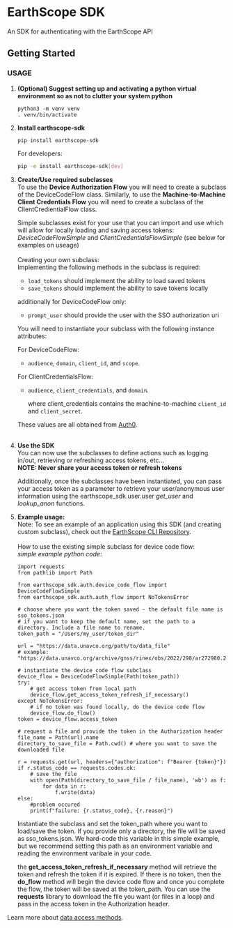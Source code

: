 # EarthScope SDK

An SDK for authenticating with the EarthScope API

## Getting Started

### USAGE

1. **(Optional) Suggest setting up and activating a python virtual environment so as not to clutter your system python**

   ```shell
   python3 -m venv venv
   . venv/bin/activate
   ```

2. **Install earthscope-sdk**

   ```shell
   pip install earthscope-sdk
   ```
   For developers:
   ```bash
   pip -e install earthscope-sdk[dev]
   ```
   
3. **Create/Use required subclasses**
   \
   To use the **Device Authorization Flow** you will need to create a subclass of the DeviceCodeFlow class. Similarly, to use
   the **Machine-to-Machine Client Credentials Flow** you will need to create a subclass of the ClientCredientialFlow class.

   Simple subclasses exist for your use that you can import and use which will allow for locally loading and saving access tokens:
   *DeviceCodeFlowSimple* and *ClientCredentialsFlowSimple* (see below for examples on useage)
   <br/><br/>
   Creating your own subclass:
    \
   Implementing the following methods in the subclass is required:
   * `load_tokens` should implement the ability to load saved tokens
   * `save_tokens` should implement the ability to save tokens locally
   
   additionally for DeviceCodeFlow only:
   * `prompt_user` should provide the user with the SSO authorization uri

   You will need to instantiate your subclass with the following instance attributes:

   For DeviceCodeFlow:
   * `audience`, `domain`, `client_id`, and `scope`.

   For ClientCredentialsFlow:
   * `audience`, `client_credentials`, and `domain`.
   
      where client_credentials contains the machine-to-machine `client_id` and `client_secret`.

   These values are all obtained from [Auth0](https://manage.auth0.com/).
   <br/><br/>
4. **Use the SDK**
   \
   You can now use the subclasses to define actions such as logging in/out, retrieving or refreshing access tokens, etc...
   \
   **NOTE: Never share your access token or refresh tokens**
   
   Additionally, once the subclasses have been instantiated, you can pass your access token as a parameter to retrieve
   your user/anonymous user information using the earthscope_sdk.user.user *get_user* and *lookup_anon* functions.
  
 
5. **Example usage:**
   \
   Note: To see an example of an application using this SDK (and creating custom subclass), check out the [EarthScope CLI Repository](https://gitlab.com/earthscope/public/earthscope-cli).
   <br/><br/>
   How to use the existing simple subclass for device code flow:
   \
   *simple example python code*:
    ```
    import requests
    from pathlib import Path
     
    from earthscope_sdk.auth.device_code_flow import DeviceCodeFlowSimple
    from earthscope_sdk.auth.auth_flow import NoTokensError
    
   # choose where you want the token saved - the default file name is sso_tokens.json
   # if you want to keep the default name, set the path to a directory. Include a file name to rename. 
   token_path = "/Users/my_user/token_dir"
   
   url = "https://data.unavco.org/path/to/data_file"
   # example: "https://data.unavco.org/archive/gnss/rinex/obs/2022/298/ar272980.22d.Z"
   
    # instantiate the device code flow subclass
    device_flow = DeviceCodeFlowSimple(Path(token_path))
    try:
        # get access token from local path
        device_flow.get_access_token_refresh_if_necessary()
    except NoTokensError:
        # if no token was found locally, do the device code flow
        device_flow.do_flow()
    token = device_flow.access_token
     
    # request a file and provide the token in the Authorization header
   file_name = Path(url).name
   directory_to_save_file = Path.cwd() # where you want to save the downloaded file 
   
    r = requests.get(url, headers={"authorization": f"Bearer {token}"})
    if r.status_code == requests.codes.ok:
        # save the file
        with open(Path(directory_to_save_file / file_name), 'wb') as f:
            for data in r:
                f.write(data)
    else:
        #problem occured
        print(f"failure: {r.status_code}, {r.reason}")
     ```
   
   Instantiate the subclass and set the token_path where you want to load/save the token. 
   If you provide only a directory, the file will be saved as sso_tokens.json. 
   We hard-code this variable in this simple example, but we recommend setting this path as an environment variable and 
   reading the environment varibale in your code.


   the **get_access_token_refresh_if_necessary** method will retrieve the token and refresh the token if it is expired. 
   If there is no token, then the **do_flow** method will begin the device code flow and once you complete the flow, 
   the token will be saved at the token_path. You can use the **requests** library to download the file you want 
   (or files in a loop) and pass in the access token in the Authorization header. 
   
Learn more about [data access methods](https://www.unavco.org/data/gps-gnss/data-access-methods/data-access-methods.html).
